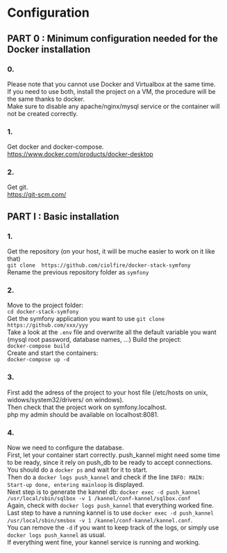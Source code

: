 Configuration
=============

PART 0 : Minimum configuration needed for the Docker installation
------
### 0.
Please note that you cannot use Docker and Virtualbox at the same time.  
If you need to use both, install the project on a VM, the procedure will be the same thanks to docker.  
Make sure to disable any apache/nginx/mysql service or the container will not be created correctly.  
### 1.
Get docker and docker-compose.  
https://www.docker.com/products/docker-desktop  
### 2.
Get git.  
https://git-scm.com/  

PART I : Basic installation
---------------------------
### 1.
Get the repository (on your host, it will be muche easier to work on it like that)  
`git clone  https://github.com/ciolfire/docker-stack-symfony`  
Rename the previous repository folder as `symfony`
### 2.
Move to the project folder:  
`cd docker-stack-symfony`  
Get the symfony application you want to use
`git clone  https://github.com/xxx/yyy`  
Take a look at the `.env` file and overwrite all the default variable you want (mysql root password, database names, ...)
Build the project:  
`docker-compose build`  
Create and start the containers:  
`docker-compose up -d`  
### 3.
First add the adress of the project to your host file (/etc/hosts on unix, widows/system32/drivers/ on windows).  
Then check that the project work on symfony.localhost.  
php my admin should be available on localhost:8081.  
### 4.
Now we need to configure the database.  
First, let your container start correctly. push_kannel might need some time to be ready, since it rely on push_db to be ready to accept connections.  
You should do a `docker ps` and wait for it to start.  
Then do a `docker logs push_kannel` and check if the line `INFO: MAIN: Start-up done, entering mainloop` is displayed.  
Next step is to generate the kannel db: `docker exec -d push_kannel /usr/local/sbin/sqlbox -v 1 /kannel/conf-kannel/sqlbox.conf`  
Again, check with `docker logs push_kannel` that everything worked fine.  
Last step to have a running kannel is to use `docker exec -d push_kannel /usr/local/sbin/smsbox -v 1 /kannel/conf-kannel/kannel.conf`.  
You can remove the `-d` if you want to keep track of the logs, or simply use `docker logs push_kannel` as usual.  
If everything went fine, your kannel service is running and working.  
